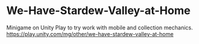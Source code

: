 # We-Have-Stardew-Valley-at-Home
Minigame on Unity Play to try work with mobile and collection mechanics. 
https://play.unity.com/mg/other/we-have-stardew-valley-at-home
